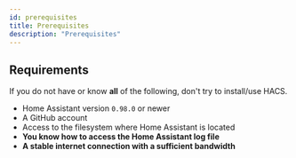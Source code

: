 ```yaml
---
id: prerequisites
title: Prerequisites
description: "Prerequisites"
---
```


## Requirements

If you do not have or know **all** of the following, don't try to install/use HACS.

- Home Assistant version `0.98.0` or newer
- A GitHub account
- Access to the filesystem where Home Assistant is located
- **You know how to access the Home Assistant log file**
- **A stable internet connection with a sufficient bandwidth**
